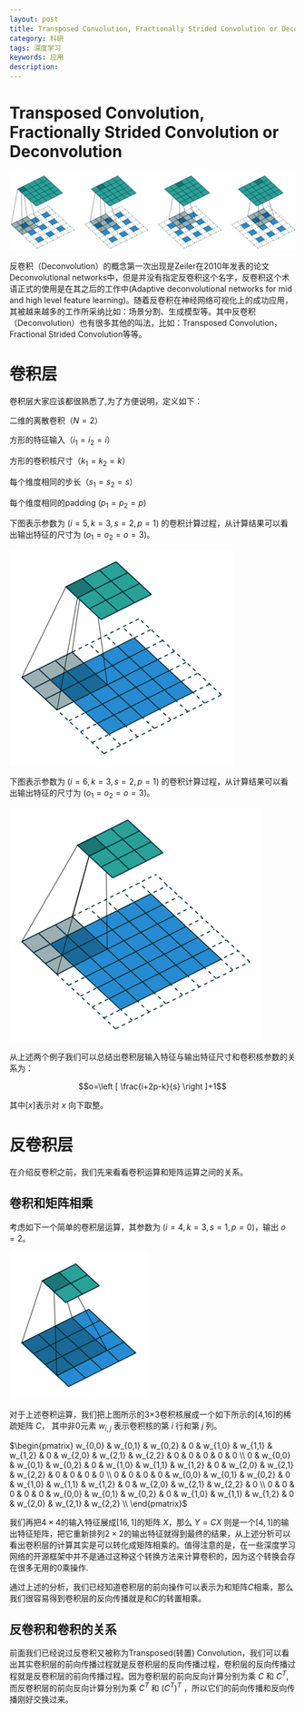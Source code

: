 ```yaml
---
layout: post
title: Transposed Convolution, Fractionally Strided Convolution or Deconvolution
category: 科研
tags: 深度学习
keywords: 应用
description: 
---
```


# Transposed Convolution, Fractionally Strided Convolution or Deconvolution

![1](/public/img/posts/反卷积/1.jpg)

反卷积（Deconvolution）的概念第一次出现是Zeiler在2010年发表的论文Deconvolutional networks中，但是并没有指定反卷积这个名字，反卷积这个术语正式的使用是在其之后的工作中(Adaptive deconvolutional networks for mid and high level feature learning)。随着反卷积在神经网络可视化上的成功应用，其被越来越多的工作所采纳比如：场景分割、生成模型等。其中反卷积（Deconvolution）也有很多其他的叫法，比如：Transposed Convolution，Fractional Strided Convolution等等。

# 卷积层

卷积层大家应该都很熟悉了,为了方便说明，定义如下：

二维的离散卷积（$N=2$）

方形的特征输入（$i_{1}=i_{2}=i$）

方形的卷积核尺寸（$k_{1}=k_{2}=k$）

每个维度相同的步长（$s_{1}=s_{2}=s$）

每个维度相同的padding ($p_{1}=p_{2}=p$)

下图表示参数为 ($i=5,k=3,s=2,p=1$) 的卷积计算过程，从计算结果可以看出输出特征的尺寸为 ($o_{1}=o_{2}=o=3$)。

![2](/public/img/posts/反卷积/1.gif)

下图表示参数为 ($i=6,k=3,s=2,p=1$) 的卷积计算过程，从计算结果可以看出输出特征的尺寸为 ($o_{1}=o_{2}=o=3$)。

![6](/public/img/posts/反卷积/5.gif)

从上述两个例子我们可以总结出卷积层输入特征与输出特征尺寸和卷积核参数的关系为：

$$o=\left [ \frac{i+2p-k}{s} \right ]+1$$

其中$\left [ x \right ]$表示对 $x$ 向下取整。

# 反卷积层

在介绍反卷积之前，我们先来看看卷积运算和矩阵运算之间的关系。

## 卷积和矩阵相乘

考虑如下一个简单的卷积层运算，其参数为 ($i=4,k=3,s=1,p=0$)，输出 $o=2$。

![3](/public/img/posts/反卷积/2.gif)

对于上述卷积运算，我们把上图所示的3×3卷积核展成一个如下所示的[4,16]的稀疏矩阵 $C$， 其中非0元素 $w_{i,j}$ 表示卷积核的第 $i$ 行和第 $j$ 列。

$\begin{pmatrix}     w_{0,0} & w_{0,1} & w_{0,2} & 0       & w_{1,0} & w_{1,1} & w_{1,2} & 0       &     w_{2,0} & w_{2,1} & w_{2,2} & 0       & 0       & 0       & 0       & 0       \\     0       & w_{0,0} & w_{0,1} & w_{0,2} & 0       & w_{1,0} & w_{1,1} & w_{1,2} &     0       & w_{2,0} & w_{2,1} & w_{2,2} & 0       & 0       & 0       & 0       \\     0       & 0       & 0       & 0       & w_{0,0} & w_{0,1} & w_{0,2} & 0       &     w_{1,0} & w_{1,1} & w_{1,2} & 0       & w_{2,0} & w_{2,1} & w_{2,2} & 0       \\     0       & 0       & 0       & 0       & 0       & w_{0,0} & w_{0,1} & w_{0,2} &     0       & w_{1,0} & w_{1,1} & w_{1,2} & 0       & w_{2,0} & w_{2,1} & w_{2,2} \\ \end{pmatrix}$

我们再把$4\times4$的输入特征展成$\left [ 16,1\right ]$的矩阵 $X$，那么 $Y=CX$ 则是一个$\left [ 4,1\right ]$的输出特征矩阵，把它重新排列$2\times2$的输出特征就得到最终的结果，从上述分析可以看出卷积层的计算其实是可以转化成矩阵相乘的。值得注意的是，在一些深度学习网络的开源框架中并不是通过这种这个转换方法来计算卷积的，因为这个转换会存在很多无用的0乘操作.

通过上述的分析，我们已经知道卷积层的前向操作可以表示为和矩阵$C$相乘，那么我们很容易得到卷积层的反向传播就是和$C$的转置相乘。

## 反卷积和卷积的关系

前面我们已经说过反卷积又被称为Transposed(转置) Convolution，我们可以看出其实卷积层的前向传播过程就是反卷积层的反向传播过程，卷积层的反向传播过程就是反卷积层的前向传播过程。因为卷积层的前向反向计算分别为乘 $C$ 和 $C^{T}$,而反卷积层的前向反向计算分别为乘 $C^{T}$ 和 $(C^{T})^{T}$ ，所以它们的前向传播和反向传播刚好交换过来。
